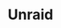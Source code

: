 ---
description: A powerful, easy operating system for servers and storage. Maximize your
  hardware with unmatched flexibility.
link: https://unraid.net/selfhosted
shortname: unraid.net-je
title: Unraid
---